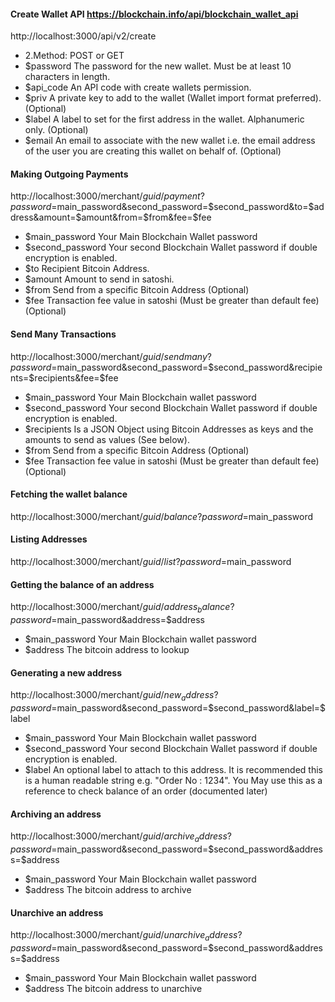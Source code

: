 #### Create Wallet API https://blockchain.info/api/blockchain_wallet_api
http://localhost:3000/api/v2/create
 * 2.Method: POST or GET
 * $password The password for the new wallet. Must be at least 10 characters in length.
 * $api_code An API code with create wallets permission.
 * $priv A private key to add to the wallet (Wallet import format preferred). (Optional)
 * $label A label to set for the first address in the wallet. Alphanumeric only. (Optional)
 * $email An email to associate with the new wallet i.e. the email address of the user you are creating this wallet on behalf of. (Optional)

#### Making Outgoing Payments
http://localhost:3000/merchant/$guid/payment?password=$main_password&second_password=$second_password&to=$address&amount=$amount&from=$from&fee=$fee

  * $main_password Your Main Blockchain Wallet password
  * $second_password Your second Blockchain Wallet password if double encryption is enabled.
  * $to Recipient Bitcoin Address.
  * $amount Amount to send in satoshi.
  * $from Send from a specific Bitcoin Address (Optional)
  * $fee Transaction fee value in satoshi (Must be greater than default fee) (Optional)

#### Send Many Transactions
http://localhost:3000/merchant/$guid/sendmany?password=$main_password&second_password=$second_password&recipients=$recipients&fee=$fee
  * $main_password Your Main Blockchain wallet password
  * $second_password Your second Blockchain Wallet password if double encryption is enabled.
  * $recipients Is a JSON Object using Bitcoin Addresses as keys and the amounts to send as values (See below).
  * $from Send from a specific Bitcoin Address (Optional)
  * $fee Transaction fee value in satoshi (Must be greater than default fee) (Optional)

#### Fetching the wallet balance
http://localhost:3000/merchant/$guid/balance?password=$main_password

#### Listing Addresses
http://localhost:3000/merchant/$guid/list?password=$main_password

#### Getting the balance of an address
http://localhost:3000/merchant/$guid/address_balance?password=$main_password&address=$address
  * $main_password Your Main Blockchain wallet password
  * $address The bitcoin address to lookup

#### Generating a new address
http://localhost:3000/merchant/$guid/new_address?password=$main_password&second_password=$second_password&label=$label
  * $main_password Your Main Blockchain wallet password
  * $second_password Your second Blockchain Wallet password if double encryption is enabled.
  * $label An optional label to attach to this address. It is recommended this is a human readable string e.g. "Order No : 1234". You May use this as a reference to check balance of an order (documented later)

#### Archiving an address
http://localhost:3000/merchant/$guid/archive_address?password=$main_password&second_password=$second_password&address=$address
  * $main_password Your Main Blockchain wallet password
  * $address The bitcoin address to archive

#### Unarchive an address
http://localhost:3000/merchant/$guid/unarchive_address?password=$main_password&second_password=$second_password&address=$address
  * $main_password Your Main Blockchain wallet password
  * $address The bitcoin address to unarchive

